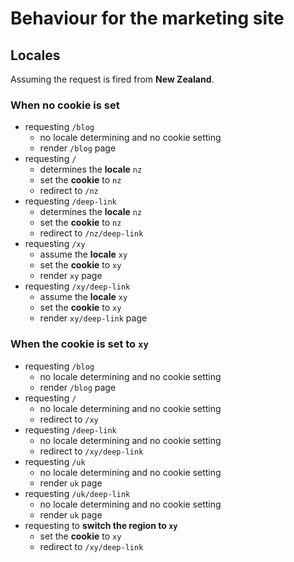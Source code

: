 # Behaviour for the marketing site

## Locales

Assuming the request is fired from **New Zealand**.

### When no cookie is set

 * requesting `/blog`
    * no locale determining and no cookie setting
    * render `/blog` page
 * requesting `/`
    * determines the **locale** `nz`
    * set the **cookie** to `nz`
    * redirect to `/nz`
 * requesting `/deep-link`
    * determines the **locale** `nz`
    * set the **cookie** to `nz`
    * redirect to `/nz/deep-link`
 * requesting `/xy`
    * assume the **locale** `xy`
    * set the **cookie** to `xy`
    * render `xy` page
 * requesting `/xy/deep-link`
    * assume the **locale** `xy`
    * set the **cookie** to `xy`
    * render `xy/deep-link` page

### When the cookie is set to `xy`

 * requesting `/blog`
    * no locale determining and no cookie setting
    * render `/blog` page
 * requesting `/`
    * no locale determining and no cookie setting
    * redirect to `/xy`
 * requesting `/deep-link`
    * no locale determining and no cookie setting
    * redirect to `/xy/deep-link`
 * requesting `/uk`
    * no locale determining and no cookie setting
    * render `uk` page
 * requesting `/uk/deep-link`
    * no locale determining and no cookie setting
    * render `uk` page
 * requesting to **switch the region to `xy`**
    * set the **cookie** to `xy`
    * redirect to `/xy/deep-link`
